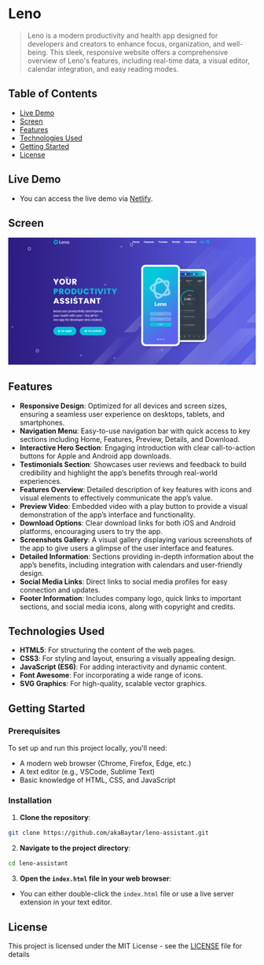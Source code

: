 # Leno

> Leno is a modern productivity and health app designed for developers and creators to enhance focus, organization, and well-being. This sleek, responsive website offers a comprehensive overview of Leno's features, including real-time data, a visual editor, calendar integration, and easy reading modes.

## Table of Contents

- [Live Demo](#live-demo)
- [Screen](#screen)
- [Features](#features)
- [Technologies Used](#technologies-used)
- [Getting Started](#getting-started)
- [License](#license)

## Live Demo

- You can access the live demo via [Netlify](https://leno-assistant.netlify.app).

## Screen

[<img src="./public/screen.png" />](https://leno-assistant.netlify.app)

## Features

- **Responsive Design**: Optimized for all devices and screen sizes, ensuring a seamless user experience on desktops, tablets, and smartphones.
- **Navigation Menu**: Easy-to-use navigation bar with quick access to key sections including Home, Features, Preview, Details, and Download.
- **Interactive Hero Section**: Engaging introduction with clear call-to-action buttons for Apple and Android app downloads.
- **Testimonials Section**: Showcases user reviews and feedback to build credibility and highlight the app’s benefits through real-world experiences.
- **Features Overview**: Detailed description of key features with icons and visual elements to effectively communicate the app’s value.
- **Preview Video**: Embedded video with a play button to provide a visual demonstration of the app’s interface and functionality.
- **Download Options**: Clear download links for both iOS and Android platforms, encouraging users to try the app.
- **Screenshots Gallery**: A visual gallery displaying various screenshots of the app to give users a glimpse of the user interface and features.
- **Detailed Information**: Sections providing in-depth information about the app’s benefits, including integration with calendars and user-friendly design.
- **Social Media Links**: Direct links to social media profiles for easy connection and updates.
- **Footer Information**: Includes company logo, quick links to important sections, and social media icons, along with copyright and credits.

## Technologies Used

- **HTML5**: For structuring the content of the web pages.
- **CSS3**: For styling and layout, ensuring a visually appealing design.
- **JavaScript (ES6)**: For adding interactivity and dynamic content.
- **Font Awesome**: For incorporating a wide range of icons.
- **SVG Graphics**: For high-quality, scalable vector graphics.

## Getting Started

### Prerequisites

To set up and run this project locally, you'll need:

- A modern web browser (Chrome, Firefox, Edge, etc.)
- A text editor (e.g., VSCode, Sublime Text)
- Basic knowledge of HTML, CSS, and JavaScript

### Installation

1. **Clone the repository**:

```bash
git clone https://github.com/akaBaytar/leno-assistant.git
```

2. **Navigate to the project directory**:

```bash
cd leno-assistant
```

3. **Open the `index.html` file in your web browser**:

- You can either double-click the `index.html` file or use a live server extension in your text editor.

## License

This project is licensed under the MIT License - see the [LICENSE](LICENSE.md) file for details
